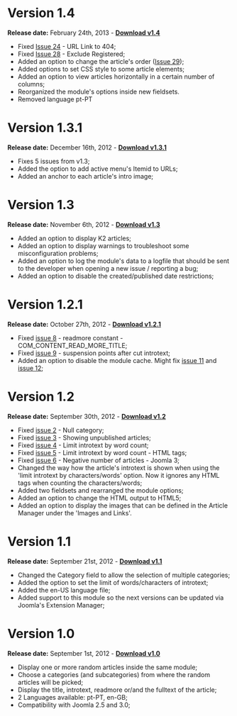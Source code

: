 # Version 1.4 #
**Release date:** February 24th, 2013 -
**[Download v1.4](http://code.google.com/p/mod-random-article/downloads/detail?name=mod_random-article_v1.4.zip)**
  * Fixed [Issue 24](https://code.google.com/p/mod-random-article/issues/detail?id=24) - URL Link to 404;
  * Fixed [Issue 28](https://code.google.com/p/mod-random-article/issues/detail?id=28) - Exclude Registered;
  * Added an option to change the article's order ([Issue 29](https://code.google.com/p/mod-random-article/issues/detail?id=29));
  * Added options to set CSS style to some article elements;
  * Added an option to view articles horizontally in a certain number of columns;
  * Reorganized the module's options inside new fieldsets.
  * Removed language pt-PT

# Version 1.3.1 #
**Release date:** December 16th, 2012 -
**[Download v1.3.1](http://code.google.com/p/mod-random-article/downloads/detail?name=mod_random-article_v1.3.1.zip)**
  * Fixes 5 issues from v1.3;
  * Added the option to add active menu's Itemid to URLs;
  * Added an anchor to each article's intro image;


# Version 1.3 #
**Release date:** November 6th, 2012 -
**[Download v1.3](http://code.google.com/p/mod-random-article/downloads/detail?name=mod_random-article_v1.3.zip)**
  * Added an option to display K2 articles;
  * Added an option to display warnings to troubleshoot some misconfiguration problems;
  * Added an option to log the module's data to a logfile that should be sent to the developer when opening a new issue / reporting a bug;
  * Added an option to disable the created/published date restrictions;

# Version 1.2.1 #
**Release date:** October 27th, 2012 -
**[Download v1.2.1](http://code.google.com/p/mod-random-article/downloads/detail?name=mod_random-article_v1.2.1.zip)**
  * Fixed [issue 8](https://code.google.com/p/mod-random-article/issues/detail?id=8) - readmore constant - COM\_CONTENT\_READ\_MORE\_TITLE;
  * Fixed [issue 9](https://code.google.com/p/mod-random-article/issues/detail?id=9) - suspension points after cut introtext;
  * Added an option to disable the module cache. Might fix [issue 11](https://code.google.com/p/mod-random-article/issues/detail?id=11) and [issue 12](https://code.google.com/p/mod-random-article/issues/detail?id=12);

# Version 1.2 #
**Release date:** September 30th, 2012 -
**[Download v1.2](http://code.google.com/p/mod-random-article/downloads/detail?name=mod_random-article_v1.2.zip)**
  * Fixed [issue 2](https://code.google.com/p/mod-random-article/issues/detail?id=2) - Null category;
  * Fixed [issue 3](https://code.google.com/p/mod-random-article/issues/detail?id=3) - Showing unpublished articles;
  * Fixed [issue 4](https://code.google.com/p/mod-random-article/issues/detail?id=4) - Limit introtext by word count;
  * Fixed [issue 5](https://code.google.com/p/mod-random-article/issues/detail?id=5) - Limit introtext by word count - HTML tags;
  * Fixed [issue 6](https://code.google.com/p/mod-random-article/issues/detail?id=6) - Negative number of articles - Joomla 3;
  * Changed the way how the article's introtext is shown when using the 'limit introtext by characters/words' option. Now it ignores any HTML tags when counting the characters/words;
  * Added two fieldsets and rearranged the module options;
  * Added an option to change the HTML output to HTML5;
  * Added an option to display the images that can be defined in the Article Manager under the 'Images and Links'.

# Version 1.1 #
**Release date:** September 21st, 2012 -
**[Download v1.1](http://code.google.com/p/mod-random-article/downloads/detail?name=mod_random-article_v1.1.zip)**

  * Changed the Category field to allow the selection of multiple categories;
  * Added the option to set the limit of words/characters of introtext;
  * Added the en-US language file;
  * Added support to this module so the next versions can be updated via Joomla's Extension Manager;


# Version 1.0 #
**Release date:** September 1st, 2012 -
**[Download v1.0](http://code.google.com/p/mod-random-article/downloads/detail?name=mod_random-article_v1.0.zip)**
  * Display one or more random articles inside the same module;
  * Choose a categories (and subcategories) from where the random articles will be picked;
  * Display the title, introtext, readmore or/and the fulltext of the article;
  * 2 Languages available: pt-PT, en-GB;
  * Compatibility with Joomla 2.5 and 3.0;
